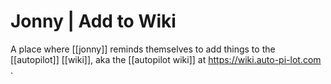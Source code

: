 # Jonny | Add to Wiki

A place where [[jonny]] reminds themselves to add things to the [[autopilot]] [[wiki]], aka the [[autopilot wiki]] at https://wiki.auto-pi-lot.com . 